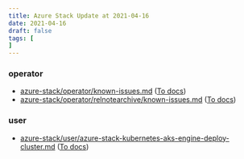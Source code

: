 ```yaml
---
title: Azure Stack Update at 2021-04-16
date: 2021-04-16
draft: false
tags: [
]
---
```


### operator
- [azure-stack/operator/known-issues.md](https://github.com/MicrosoftDocs/azure-stack-docs/compare/acee63e..40c6211#diff-cb06cf349d7c5acaddcca900d95b98b309283d56f1ec4f41df6a6a5f2bf3a79c) ([To docs](https://docs.microsoft.com/en-us/azure-stack/operator/known-issues?WT.mc_id=AZ-MVP-5003408))
- [azure-stack/operator/relnotearchive/known-issues.md](https://github.com/MicrosoftDocs/azure-stack-docs/compare/acee63e..40c6211#diff-9c7b0bc3fdd5009cecc883ea142686393ddf5180803c494e60be7573a5b8ce2a) ([To docs](https://docs.microsoft.com/en-us/azure-stack/operator/relnotearchive/known-issues?WT.mc_id=AZ-MVP-5003408))
    
### user
- [azure-stack/user/azure-stack-kubernetes-aks-engine-deploy-cluster.md](https://github.com/MicrosoftDocs/azure-stack-docs/compare/acee63e..40c6211#diff-e8d35c711734b9583f8d3c09f3b867158bc783a064e82480ba6b636a3b5d736c) ([To docs](https://docs.microsoft.com/en-us/azure-stack/user/azure-stack-kubernetes-aks-engine-deploy-cluster?WT.mc_id=AZ-MVP-5003408))
    
